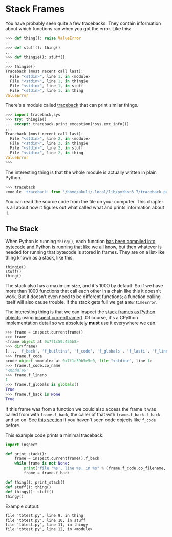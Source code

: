 # Stack Frames

You have probably seen quite a few tracebacks. They contain information about
which functions ran when you got the error. Like this:

```python
>>> def thing(): raise ValueError
... 
>>> def stuff(): thing()
... 
>>> def thingie(): stuff()
... 
>>> thingie()
Traceback (most recent call last):
  File "<stdin>", line 1, in <module>
  File "<stdin>", line 1, in thingie
  File "<stdin>", line 1, in stuff
  File "<stdin>", line 1, in thing
ValueError
```

There's a module called [traceback][] that can print similar things.

```python
>>> import traceback,sys
>>> try: thingie()
... except: traceback.print_exception(*sys.exc_info())
...
Traceback (most recent call last):
  File "<stdin>", line 2, in <module>
  File "<stdin>", line 2, in thingie
  File "<stdin>", line 2, in stuff
  File "<stdin>", line 2, in thing
ValueError
>>>
```

The interesting thing is that the whole module is actually written in plain
Python.

```python
>>> traceback
<module 'traceback' from '/home/akuli/.local/lib/python3.7/traceback.py'>
```

You can read the source code from the file on your computer. This chapter is all
about how it figures out what called what and prints information about it.

## The Stack

When Python is running `thing()`, each function [has been compiled into bytecode
and Python is running that like we all know](how-python-runs-code.md#bytecode),
but then whatever is needed for running that bytecode is stored in frames. They
are on a list-like thing known as a stack, like this:

    thingie()
    stuff()
    thing()

The stack also has a maximum size, and it's 1000 by default. So if we have more
than 1000 functions that call each other in a chain like this it doesn't work.
But it doesn't even need to be different functions; a function calling itself
will also cause trouble. If the stack gets full we get a `RuntimeError`.

The interesting thing is that we can inspect the [stack frames as Python
objects][frame objects] using [inspect.currentframe()][]. Of course, it's a
CPython implementation detail so we absolutely **must** use it everywhere we
can.

```python
>>> frame = inspect.currentframe()
>>> frame
<frame object at 0x7f1c59c455b8>
>>> dir(frame)
[..., 'f_back', 'f_builtins', 'f_code', 'f_globals', 'f_lasti', 'f_lineno', 'f_locals', 'f_trace']
>>> frame.f_code
<code object <module> at 0x7f1c59b5e5d0, file "<stdin>", line 1>
>>> frame.f_code.co_name
'<module>'
>>> frame.f_lineno
1
>>> frame.f_globals is globals()
True
>>> frame.f_back is None
True
```

If this frame was from a function we could also access the frame it was called
from with `frame.f_back`, the caller of that with `frame.f_back.f_back` and so
on. See [this section](how-python-runs-code#bytecode) if you haven't seen code
objects like `f_code` before.

This example code prints a minimal traceback:

```python
import inspect

def print_stack():
    frame = inspect.currentframe().f_back
    while frame is not None:
        print("file '%s', line %s, in %s" % (frame.f_code.co_filename, frame.f_lineno, frame.f_code.co_name))
        frame = frame.f_back

def thing(): print_stack()
def stuff(): thing()
def thingy(): stuff()
thingy()
```

Example output:

    file 'tbtest.py', line 9, in thing
    file 'tbtest.py', line 10, in stuff
    file 'tbtest.py', line 11, in thingy
    file 'tbtest.py', line 12, in <module>

[traceback]: https://docs.python.org/3/library/traceback.html
[inspect.currentframe()]: https://docs.python.org/3/library/inspect.html#inspect.currentframe
[frame objects]: https://docs.python.org/3/reference/datamodel.html#frame-objects
